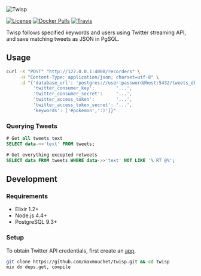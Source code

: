 ![Twisp](http://i.imgbox.com/52TO2ziT.png)

[![License](http://img.shields.io/badge/license-MIT-blue.svg?style=flat-square)](https://github.com/maxmouchet/twisp/blob/master/LICENSE)
[![Docker Pulls](https://img.shields.io/docker/pulls/maxmouchet/twisp.svg?maxAge=2592000&style=flat-square)](#)
[![Travis](https://img.shields.io/travis/maxmouchet/twisp.svg?maxAge=2592000&style=flat-square)]()


Twisp follows specified keywords and users using Twitter streaming API, and save matching tweets as JSON in PgSQL.

## Usage

```bash
curl -X "POST" "http://127.0.0.1:4000/recorders" \
     -H "Content-Type: application/json; charset=utf-8" \
     -d "{'database_url': 'postgres://user:password@host:5432/tweets_db',
          'twitter_consumer_key':        '...',
          'twitter_consumer_secret':     '...',
          'twitter_access_token':        '...',
          'twitter_access_token_secret': '...',
          'keywords': ['#pokemon',':)']}"
```

### Querying Tweets

```sql
# Get all tweets text
SELECT data->>'text' FROM tweets;

# Get everything excepted retweets
SELECT data FROM tweets WHERE data->>'text' NOT LIKE '% RT @%';
```

## Development

### Requirements

- Elixir 1.2+
- Node.js 4.4+
- PostgreSQL 9.3+

### Setup

To obtain Twitter API credentials, first create an [app](https://apps.twitter.com).

```bash
git clone https://github.com/maxmouchet/twisp.git && cd twisp
mix do deps.get, compile
```
